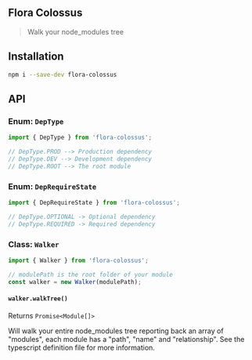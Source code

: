 ## Flora Colossus

> Walk your node_modules tree

## Installation

```bash
npm i --save-dev flora-colossus
```

## API

### Enum: `DepType`

```javascript
import { DepType } from 'flora-colossus';

// DepType.PROD --> Production dependency
// DepType.DEV --> Development dependency
// DepType.ROOT --> The root module
```

### Enum: `DepRequireState`

```javascript
import { DepRequireState } from 'flora-colossus';

// DepType.OPTIONAL -> Optional dependency
// DepType.REQUIRED -> Required dependency
```

### Class: `Walker`

```javascript
import { Walker } from 'flora-colossus';

// modulePath is the root folder of your module
const walker = new Walker(modulePath);
```

#### `walker.walkTree()`

Returns `Promise<Module[]>`

Will walk your entire node_modules tree reporting back an array of "modules", each
module has a "path", "name" and "relationship".  See the typescript definition file
for more information.
